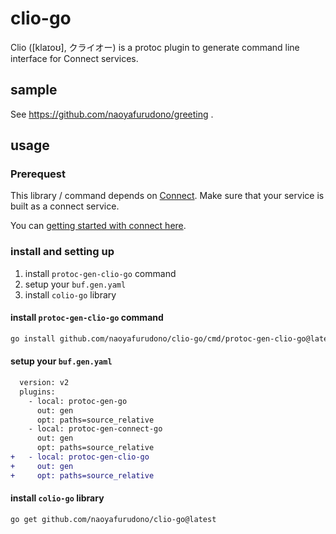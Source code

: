 # clio-go

Clio (\[klaɪoʊ\], クライオー) is a protoc plugin to generate command line interface for Connect services.

## sample

See https://github.com/naoyafurudono/greeting .

## usage

### Prerequest

This library / command depends on [Connect](https://connectrpc.com/).
Make sure that your service is built as a connect service.

You can [getting started with connect here](https://connectrpc.com/docs/go/getting-started).

### install and setting up

1. install `protoc-gen-clio-go` command
1. setup your `buf.gen.yaml`
1. install `colio-go` library

#### install `protoc-gen-clio-go` command

```sh
go install github.com/naoyafurudono/clio-go/cmd/protoc-gen-clio-go@latest
```

#### setup your `buf.gen.yaml`

```diff
  version: v2
  plugins:
    - local: protoc-gen-go
      out: gen
      opt: paths=source_relative
    - local: protoc-gen-connect-go
      out: gen
      opt: paths=source_relative
+   - local: protoc-gen-clio-go
+     out: gen
+     opt: paths=source_relative
```

#### install `colio-go` library

```sh
go get github.com/naoyafurudono/clio-go@latest
```
